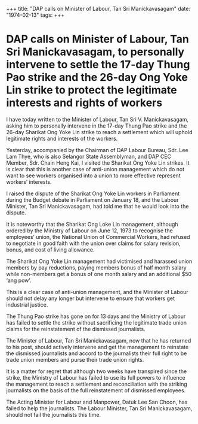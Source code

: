 +++ 
title: "DAP calls on Minister of Labour, Tan Sri Manickavasagam"
date: "1974-02-13"
tags:
+++

# DAP calls on Minister of Labour, Tan Sri Manickavasagam, to personally intervene to settle the 17-day Thung Pao strike and the 26-day Ong Yoke Lin strike to protect the legitimate interests and rights of workers

I have today written to the Minister of Labour, Tan Sri V. Manickavasagam, asking him to personally intervene in the 17-day Thung Pao strike and the 26-day Sharikat Ong Yoke Lin strike to reach a settlement which will uphold legitimate rights and interests of the workers.

Yesterday, accompanied by the Chairman of DAP Labour Bureau, Sdr. Lee Lam Thye, who is also Selangor State Assemblyman, and DAP CEC Member, Sdr. Chain Heng Kai, I visited the Sharikat Ong Yoke Lin strikes. It is clear that this is another case of anti-union management which do not want to see workers organised into a union to more effective represent workers’ interests.</u>

I raised the dispute of the Sharikat Ong Yoke Lin workers in Parliament during the Budget debate in Parliament on January 18, and the Labour Minister, Tan Sri Manickavasagam, had told me that he would look into the dispute.

It is noteworthy that the Sharikat Ong Loke Lin management, although ordered by the Ministry of Labour on June 12, 1973 to recognise the employees’ union, the National Union of Commercial Workers, had refused to negotiate in good faith with the union over claims for salary revision, bonus, and cost of living allowance.

The Sharikat Ong Yoke Lin management had victimised and harassed union members by pay reductions, paying members bonus of half month salary while non-members get a bonus of one month salary and an additional $50 ‘ang pow’.

This is a clear case of anti-union management, and the Minister of Labour should not delay any longer but intervene to ensure that workers get industrial justice. 

The Thung Pao strike has gone on for 13 days and the Ministry of Labour has failed to settle the strike without sacrificing the legitimate trade union claims for the reinstatement of the dismissed journalists.

The Minister of Labour, Tan Sri Manickavasagam, now that he has returned to his post, should actively intervene and get the management to reinstate the dismissed journalists and accord to the journalists their full right to be trade union members and purse their trade union rights.

It is a matter for regret that although two weeks have transpired since the strike, the Ministry of Labour has failed to use its full powers to influence the management to reach a settlement and reconciliation with the striking journalists on the basis of the full reinstatement of dismissed employees.

The Acting Minister for Labour and Manpower, Datuk Lee San Choon, has failed to help the journalists. The Labour Minister, Tan Sri Manickavasagam, should not fail the journalists this time.
 
